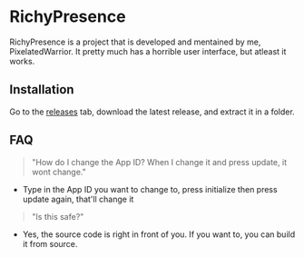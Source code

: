 # RichyPresence

RichyPresence is a project that is developed and mentained by me, PixelatedWarrior.
It pretty much has a horrible user interface, but atleast it works.

## Installation
Go to the [releases](https://github.com/Nate2123/RichyPresence/releases) tab, download the latest release, and extract it in a folder.
## FAQ
>"How do I change the App ID? When I change it and press update, it wont change."
 - Type in the App ID you want to change to, press initialize then press update again, that'll change it
>"Is this safe?"
 - Yes, the source code is right in front of you. If you want to, you can build it from source.

